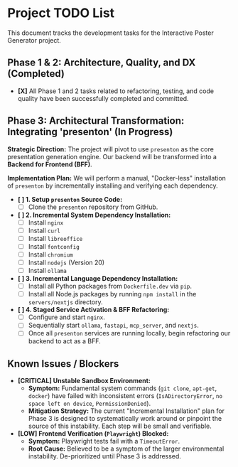 # Project TODO List

This document tracks the development tasks for the Interactive Poster Generator project.

## Phase 1 & 2: Architecture, Quality, and DX (Completed)

-   **[X]** All Phase 1 and 2 tasks related to refactoring, testing, and code quality have been successfully completed and committed.

## Phase 3: Architectural Transformation: Integrating 'presenton' (In Progress)

**Strategic Direction:** The project will pivot to use `presenton` as the core presentation generation engine. Our backend will be transformed into a **Backend for Frontend (BFF)**.

**Implementation Plan:** We will perform a manual, "Docker-less" installation of `presenton` by incrementally installing and verifying each dependency.

-   **[ ] 1. Setup `presenton` Source Code:**
    -   [ ] Clone the `presenton` repository from GitHub.
-   **[ ] 2. Incremental System Dependency Installation:**
    -   [ ] Install `nginx`
    -   [ ] Install `curl`
    -   [ ] Install `libreoffice`
    -   [ ] Install `fontconfig`
    -   [ ] Install `chromium`
    -   [ ] Install `nodejs` (Version 20)
    -   [ ] Install `ollama`
-   **[ ] 3. Incremental Language Dependency Installation:**
    -   [ ] Install all Python packages from `Dockerfile.dev` via `pip`.
    -   [ ] Install all Node.js packages by running `npm install` in the `servers/nextjs` directory.
-   **[ ] 4. Staged Service Activation & BFF Refactoring:**
    -   [ ] Configure and start `nginx`.
    -   [ ] Sequentially start `ollama`, `fastapi`, `mcp_server`, and `nextjs`.
    -   [ ] Once all `presenton` services are running locally, begin refactoring our backend to act as a BFF.

## Known Issues / Blockers

-   **[CRITICAL] Unstable Sandbox Environment:**
    -   **Symptom:** Fundamental system commands (`git clone`, `apt-get`, `docker`) have failed with inconsistent errors (`IsADirectoryError`, `no space left on device`, `PermissionDenied`).
    -   **Mitigation Strategy:** The current "Incremental Installation" plan for Phase 3 is designed to systematically work around or pinpoint the source of this instability. Each step will be small and verifiable.
-   **[LOW] Frontend Verification (`Playwright`) Blocked:**
    -   **Symptom:** Playwright tests fail with a `TimeoutError`.
    -   **Root Cause:** Believed to be a symptom of the larger environmental instability. De-prioritized until Phase 3 is addressed.